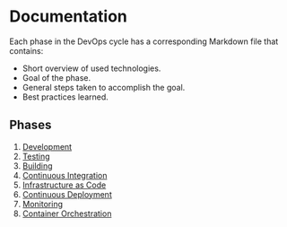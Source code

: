 # Documentation

Each phase in the DevOps cycle has a corresponding Markdown file that contains:
- Short overview of used technologies.
- Goal of the phase.
- General steps taken to accomplish the goal.
- Best practices learned.

## Phases
1. [Development](./1-development.md)
2. [Testing](./2-testing.md)
3. [Building](3-building.md)
4. [Continuous Integration](./4-CI.md)
5. [Infrastructure as Code](./5-IaC.md)
6. [Continuous Deployment](./6-CD.md)
7. [Monitoring](./7-monitoring.md)
8. [Container Orchestration](./8-container-orchestration.md)

